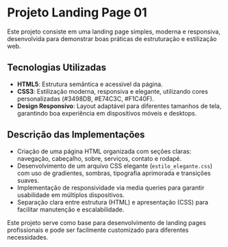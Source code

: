 # Projeto Landing Page 01

Este projeto consiste em uma landing page simples, moderna e responsiva, desenvolvida para demonstrar boas práticas de estruturação e estilização web.

## Tecnologias Utilizadas

- **HTML5**: Estrutura semântica e acessível da página.
- **CSS3**: Estilização moderna, responsiva e elegante, utilizando cores personalizadas (#3498DB, #E74C3C, #F1C40F).
- **Design Responsivo**: Layout adaptável para diferentes tamanhos de tela, garantindo boa experiência em dispositivos móveis e desktops.

## Descrição das Implementações

- Criação de uma página HTML organizada com seções claras: navegação, cabeçalho, sobre, serviços, contato e rodapé.
- Desenvolvimento de um arquivo CSS elegante (`estilo_elegante.css`) com uso de gradientes, sombras, tipografia aprimorada e transições suaves.
- Implementação de responsividade via media queries para garantir usabilidade em múltiplos dispositivos.
- Separação clara entre estrutura (HTML) e apresentação (CSS) para facilitar manutenção e escalabilidade.

Este projeto serve como base para desenvolvimento de landing pages profissionais e pode ser facilmente customizado para diferentes necessidades.
